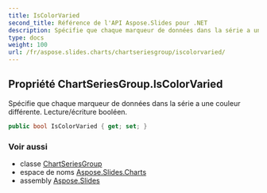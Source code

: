 ```yaml
---
title: IsColorVaried
second_title: Référence de l'API Aspose.Slides pour .NET
description: Spécifie que chaque marqueur de données dans la série a une couleur différente. Lecture/écriture booléen.
type: docs
weight: 100
url: /fr/aspose.slides.charts/chartseriesgroup/iscolorvaried/
---
```


## Propriété ChartSeriesGroup.IsColorVaried

Spécifie que chaque marqueur de données dans la série a une couleur différente. Lecture/écriture booléen.

```csharp
public bool IsColorVaried { get; set; }
```

### Voir aussi

* classe [ChartSeriesGroup](../../chartseriesgroup)
* espace de noms [Aspose.Slides.Charts](../../chartseriesgroup)
* assembly [Aspose.Slides](../../../)

<!-- NE PAS ÉDITER : généré par xmldocmd pour Aspose.Slides.dll -->